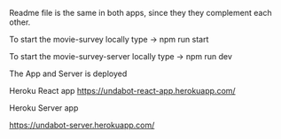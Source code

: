 Readme file is the same in both apps, since they they complement each other.

To start the movie-survey locally type -> npm run start

To start the movie-survey-server locally type -> npm run dev

The App and Server is deployed

Heroku React app
https://undabot-react-app.herokuapp.com/

Heroku Server app

https://undabot-server.herokuapp.com/
